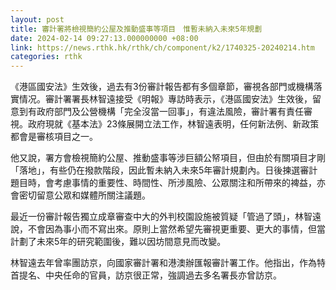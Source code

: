 ```yaml
---
layout: post
title: 審計署將檢視簡約公屋及推動盛事等項目　惟暫未納入未來5年規劃
date: 2024-02-14 09:27:13.000000000 +08:00
link: https://news.rthk.hk/rthk/ch/component/k2/1740325-20240214.htm
categories: rthk
---
```


《港區國安法》生效後，過去有3份審計報告都有多個章節，審視各部門或機構落實情况。審計署署長林智遠接受《明報》專訪時表示，《港區國安法》生效後，留意到有政府部門及公營機構「完全沒當一回事」，有違法風險，審計署有責任審視。政府現就《基本法》23條展開立法工作，林智遠表明，任何新法例、新政策都會是審核項目之一。

他又說，署方會檢視簡約公屋、推動盛事等涉巨額公帑項目，但由於有關項目才剛「落地」，有些仍在撥款階段，因此暫未納入未來5年審計規劃內。日後揀選審計題目時，會考慮事情的重要性、時間性、所涉風險、公眾關注和所帶來的裨益，亦會密切留意公眾和媒體所關注議題。

最近一份審計報告獨立成章審查中大的外判校園設施被質疑「管過了頭」，林智遠說，不會因為事小而不寫出來。原則上當然希望先審視更重要、更大的事情，但當計劃了未來5年的研究範圍後，難以因坊間意見而改變。

林智遠去年曾率團訪京，向國家審計署和港澳辦匯報審計署工作。他指出，作為特首提名、中央任命的官員，訪京很正常，強調過去多名署長亦曾訪京。
